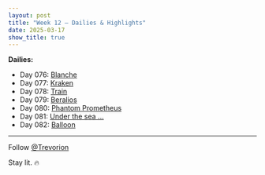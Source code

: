 ```yaml
---
layout: post
title: "Week 12 – Dailies & Highlights"
date: 2025-03-17
show_title: true
---
```


**Dailies:**
- Day 076: [Blanche](https://x.com/Trevorion/status/1901628410721419560)
- Day 077: [Kraken](https://x.com/Trevorion/status/1902005712126959950)
- Day 078: [Train](https://x.com/Trevorion/status/1902303689680834734)
- Day 079: [Beralios](https://x.com/Trevorion/status/1902596784569929977)
- Day 080: [Phantom Prometheus](https://x.com/Trevorion/status/1903051913639166067)
- Day 081: [Under the sea ...](https://x.com/Trevorion/status/1903378125729210870)
- Day 082: [Balloon](https://x.com/Trevorion/status/1903790639508046146)

---
Follow [@Trevorion](https://x.com/Trevorion)

Stay lit. 🔥
